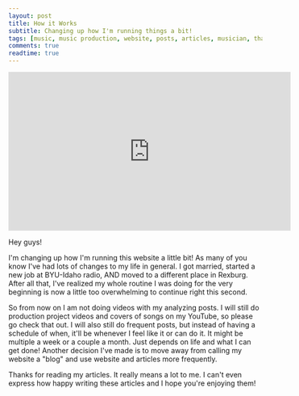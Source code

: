 ```yaml
---
layout: post
title: How it Works
subtitle: Changing up how I'm running things a bit!
tags: [music, music production, website, posts, articles, musician, thanks, thank you]
comments: true
readtime: true
---
```


<iframe width="560" height="315" src="https://www.youtube.com/embed/QpSNzE-MI0Y?si=loz4uzkRnpuN1VOU" title="YouTube video player" frameborder="0" allow="accelerometer; autoplay; clipboard-write; encrypted-media; gyroscope; picture-in-picture; web-share" referrerpolicy="strict-origin-when-cross-origin" allowfullscreen></iframe>

Hey guys!

I'm changing up how I'm running this website a little bit! As many of you know I've had lots of changes to my life in general. I got married, started a new job at BYU-Idaho radio, AND moved to a different place in Rexburg. After all that, I've realized my whole routine I was doing for the very beginning is now a little too overwhelming to continue right this second.

So from now on I am not doing videos with my analyzing posts. I will still do production project videos and covers of songs on my YouTube, so please go check that out. I will also still do frequent posts, but instead of having a schedule of when, it'll be whenever I feel like it or can do it. It might be multiple a week or a couple a month. Just depends on life and what I can get done! Another decision I've made is to move away from calling my website a "blog" and use website and articles more frequently.

Thanks for reading my articles. It really means a lot to me. I can't even express how happy writing these articles and I hope you're enjoying them!